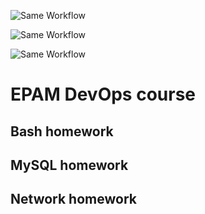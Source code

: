 ![Same Workflow](https://github.com/vkatrychenko/DevOps_L1_Tasks/actions/workflows/v2.yml/badge.svg)

![Same Workflow](https://github.com/vkatrychenko/DevOps_L1_Tasks/actions/workflows/main.yaml/badge.svg)

![Same Workflow](https://github.com/vkatrychenko/DevOps_L1_Tasks/actions/workflows/pull.yaml/badge.svg)

# EPAM DevOps course

## Bash homework


## MySQL homework


## Network homework

